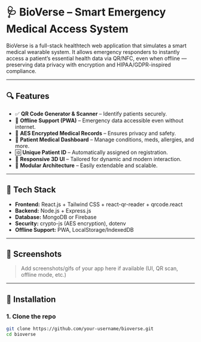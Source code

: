 # 🩺 BioVerse – Smart Emergency Medical Access System

BioVerse is a full-stack healthtech web application that simulates a smart medical wearable system. It allows emergency responders to instantly access a patient’s essential health data via QR/NFC, even when offline — preserving data privacy with encryption and HIPAA/GDPR-inspired compliance.

---

## 🔍 Features

- ✅ **QR Code Generator & Scanner** – Identify patients securely.
- 🧠 **Offline Support (PWA)** – Emergency data accessible even without internet.
- 🔐 **AES Encrypted Medical Records** – Ensures privacy and safety.
- 💉 **Patient Medical Dashboard** – Manage conditions, meds, allergies, and more.
- 🆔 **Unique Patient ID** – Automatically assigned on registration.
- 📱 **Responsive 3D UI** – Tailored for dynamic and modern interaction.
- 🧩 **Modular Architecture** – Easily extendable and scalable.

---

## 📂 Tech Stack

- **Frontend:** React.js + Tailwind CSS + react-qr-reader + qrcode.react
- **Backend:** Node.js + Express.js
- **Database:** MongoDB or Firebase
- **Security:** crypto-js (AES encryption), dotenv
- **Offline Support:** PWA, LocalStorage/IndexedDB

---

## 📸 Screenshots

> Add screenshots/gifs of your app here if available (UI, QR scan, offline mode, etc.)

---

## 🚀 Installation

### 1. Clone the repo

```bash
git clone https://github.com/your-username/bioverse.git
cd bioverse
